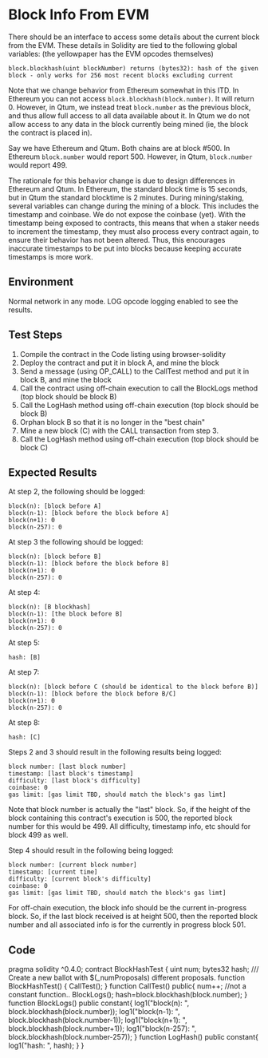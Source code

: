 # Block Info From EVM

There should be an interface to access some details about the current block from the EVM. These details in Solidity are tied to the following global variables: (the yellowpaper has the EVM opcodes themselves)

    block.blockhash(uint blockNumber) returns (bytes32): hash of the given block - only works for 256 most recent blocks excluding current

Note that we change behavior from Ethereum somewhat in this ITD. In Ethereum you can not access `block.blockhash(block.number)`. It will return 0. However, in Qtum, we instead treat `block.number` as the previous block, and thus allow full access to all data available about it. In Qtum we do not allow access to any data in the block currently being mined (ie, the block the contract is placed in).

Say we have Ethereum and Qtum. Both chains are at block #500. In Ethereum `block.number` would report 500. However, in Qtum, `block.number` would report 499.

The rationale for this behavior change is due to design differences in Ethereum and Qtum. In Ethereum, the standard block time is 15 seconds, but in Qtum the standard blocktime is 2 minutes. During mining/staking, several variables can change during the mining of a block. This includes the timestamp and coinbase. We do not expose the coinbase (yet). With the timestamp being exposed to contracts, this means that when a staker needs to increment the timestamp, they must also process every contract again, to ensure their behavior has not been altered. Thus, this encourages inaccurate timestamps to be put into blocks because keeping accurate timestamps is more work.

## Environment

Normal network in any mode. LOG opcode logging enabled to see the results. 

## Test Steps

1. Compile the contract in the Code listing using browser-solidity
2. Deploy the contract and put it in block A, and mine the block
3. Send a message (using OP_CALL) to the CallTest method and put it in block B, and mine the block
4. Call the contract using off-chain execution to call the BlockLogs method (top block should be block B)
5. Call the LogHash method using off-chain execution (top block should be block B)
6. Orphan block B so that it is no longer in the "best chain"
7. Mine a new block (C) with the CALL transaction from step 3. 
8. Call the LogHash method using off-chain execution (top block should be block C)

## Expected Results

At step 2, the following should be logged:

    block(n): [block before A]
    block(n-1): [block before the block before A]
    block(n+1): 0
    block(n-257): 0

At step 3 the following should be logged:

    block(n): [block before B]
    block(n-1): [block before the block before B]
    block(n+1): 0
    block(n-257): 0

At step 4:

    block(n): [B blockhash]
    block(n-1): [the block before B]
    block(n+1): 0
    block(n-257): 0

At step 5:

    hash: [B]

At step 7: 

    block(n): [block before C (should be identical to the block before B)]
    block(n-1): [block before the block before B/C]
    block(n+1): 0
    block(n-257): 0

At step 8:

    hash: [C]


Steps 2 and 3 should result in the following results being logged:

    block number: [last block number]
    timestamp: [last block's timestamp]
    difficulty: [last block's difficulty]
    coinbase: 0
    gas limit: [gas limit TBD, should match the block's gas limt]

Note that block number is actually the "last" block. So, if the height of the block containing this contract's execution is 500, the reported block number for this would be 499. All difficulty, timestamp info, etc should for block 499 as well. 

Step 4 should result in the following being logged:

    block number: [current block number]
    timestamp: [current time]
    difficulty: [current block's difficulty]
    coinbase: 0
    gas limit: [gas limit TBD, should match the block's gas limt]

For off-chain execution, the block info should be the current in-progress block. So, if the last block received is at height 500, then the reported block number and all associated info is for the currently in progress block 501. 

## Code

  pragma solidity ^0.4.0;
  contract BlockHashTest {
     uint num;
     bytes32 hash;
     /// Create a new ballot with $(_numProposals) different proposals.
     function BlockHashTest() {
         CallTest();
     }
     function CallTest() public{
         num++; //not a constant function.. 
         BlockLogs();
         hash=block.blockhash(block.number);
     }
     function BlockLogs() public constant{
          log1("block(n): ", block.blockhash(block.number));
          log1("block(n-1): ", block.blockhash(block.number-1));
          log1("block(n+1): ", block.blockhash(block.number+1));
          log1("block(n-257): ", block.blockhash(block.number-257));
     }
     function LogHash() public constant{
         log1("hash: ", hash);
     }
  }

